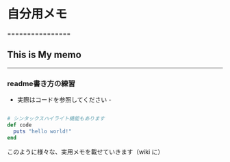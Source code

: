 # 自分用メモ
================
## This is My memo 
-------------------

### readme書き方の練習
- 実際はコードを参照してください -
```ruby

# シンタックスハイライト機能もあります
def code
  puts "hello world!"
end
```

このように様々な、実用メモを載せていきます（wiki に）



